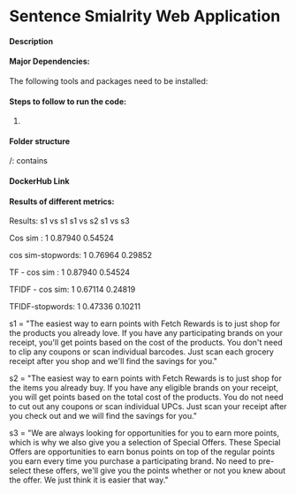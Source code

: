 # Sentence Smialrity Web Application

#### Description


#### Major Dependencies:
The following tools and packages need to be installed:


#### Steps to follow to run the code:
1) 

#### Folder structure
/: contains 

#### DockerHub Link

#### Results of different metrics:

Results:
					s1 vs s1       s1 vs s2     s1 vs s3

Cos sim        :    1            0.87940         0.54524

cos sim-stopwords:  1            0.76964         0.29852

TF - cos sim   :    1            0.87940         0.54524

TFIDF - cos sim:    1            0.67114         0.24819

TFIDF-stopwords:    1            0.47336         0.10211



s1 = "The easiest way to earn points with Fetch Rewards is to just shop for the products you already love. If you have any participating brands on your receipt, you'll get points based on the cost of the products. You don't need to clip any coupons or scan individual barcodes. Just scan each grocery receipt after you shop and we'll find the savings for you."

s2 = "The easiest way to earn points with Fetch Rewards is to just shop for the items you already buy. If you have any eligible brands on your receipt, you will get points based on the total cost of the products. You do not need to cut out any coupons or scan individual UPCs. Just scan your receipt after you check out and we will find the savings for you."

s3 = "We are always looking for opportunities for you to earn more points, which is why we also give you a selection of Special Offers. These Special Offers are opportunities to earn bonus points on top of the regular points you earn every time you purchase a participating brand. No need to pre-select these offers, we'll give you the points whether or not you knew about the offer. We just think it is easier that way."
